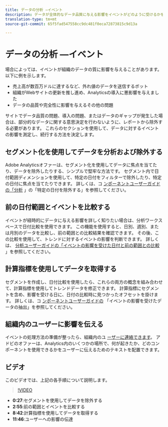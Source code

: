 ```yaml
---
title: データの分析 —イベント
description: データが全体的なデータ品質に与える影響をイベントがどのように受けるかを把握します。
translation-type: tm+mt
source-git-commit: 65f5fad547558cc9dc481f0eca72873815c9d13a

---
```



# データの分析 —イベント

場合によっては、イベントが組織のデータの質に影響を与えることがあります。 以下に例を示します。

* 売上高が数百万ドルに達するなど、外れ値のデータを送信するボット
* 組織がWebサイトの更新を推し進め、Analyticsの導入に悪影響を与えました
* データの品質や完全性に影響を与えるその他の問題

サイトでデータ品質の問題、導入の問題、またはデータのギャップが発生した場合は、部分的なデータに関する意思決定を行わないように、レポートから除外する必要があります。 これらのセクションを使用して、データに対するイベントの影響を測定し、続行する方法を決定します。

## セグメント化を使用してデータを分析および除外する

Adobe Analyticsオファーは、セグメント化を使用してデータに焦点を当てたり、データを除外したりする、シンプルで堅牢な方法です。 セグメント内で日付範囲ディメンションを使用して、特定の日付をフィルターで除外したり、特定の日付に焦点を当てたりできます。 詳しくは、コ [ンポーネントユーザーガイドの「分析](/help/components/c-segmentation/use-cases/exclude-date-range.md) 」の「特定の日付を除外する」を参照してください。

## 前の日付範囲とイベントを比較する

イベントが経時的にデータに与える影響を詳しく知りたい場合は、分析ワークスペースで日付比較を使用できます。 この機能を使用すると、日別、週別、または月別のデータを比較し、前の範囲との比較結果を確認できます。 その後、この比較を使用して、トレンドに対するイベントの影響を判断できます。 詳しくは、 [分析ユーザーガイドの「イベントの影響を受けた日付と前の範囲との比較](/help/analyze/analysis-workspace/components/calendar-date-ranges/compare-event.md) 」を参照してください。

## 計算指標を使用してデータを取得する

セグメントを作成し、日付比較を使用したら、これらの両方の概念を組み合わせて、計算指標を使用してトレンドデータを修正できます。 計算指標にセグメントを含め、影響を受ける日に、日付の比較時に見つかったオフセットを掛けます。 詳しくは、コ [ンポーネントユーザーガイドの](/help/components/c-calcmetrics/cm-events.md) 「イベントの影響を受けたデータの抽出」を参照してください。

## 組織内のユーザーに影響を伝える

イベントの処理方法の準備が整ったら、組織内のユ [ーザーに連絡できます](event/event-communicate.md)。 アドビのオファーは、Analytics内のいくつかの場所で、何が起きたか、どのコンポーネントを使用できるかをユーザーに伝えるためのテキストを配置できます。

## ビデオ

このビデオでは、上記の各手順について説明します。

>[!VIDEO](https://video.tv.adobe.com/v/33316?quality=12)

* **0:27**:セグメントを使用してデータを除外する
* **2:55**:前の範囲とイベントを比較する
* **8:42**:計算指標を使用してデータを取得する
* **11:46**:ユーザーへの影響の伝達
